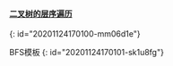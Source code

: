 #### [二叉树的层序遍历](https://leetcode-cn.com/problems/binary-tree-level-order-traversal/)
{: id="20201124170100-mm06d1e"}

BFS模板
{: id="20201124170101-sk1u8fg"}

